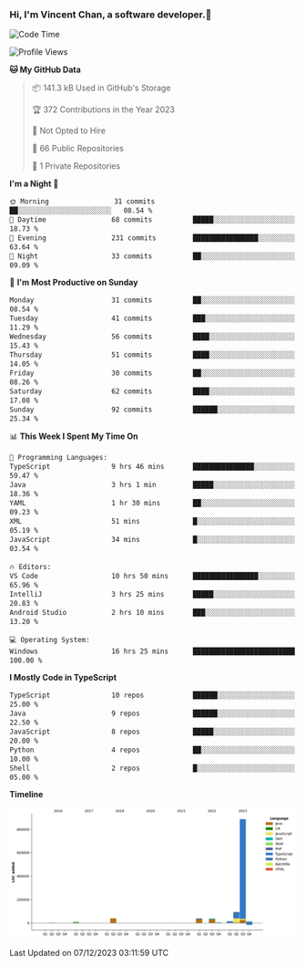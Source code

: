 ### Hi, I'm Vincent Chan, a software developer.👋

<!--
**hkvincent/hkvincent** is a ✨ _special_ ✨ repository because its `README.md` (this file) appears on your GitHub profile.

Here are some ideas to get you started:

- 🔭 I’m currently working on ...
- 🌱 I’m currently learning ...
- 👯 I’m looking to collaborate on ...
- 🤔 I’m looking for help with ...
- 💬 Ask me about ...
- 📫 How to reach me: ...
- 😄 Pronouns: ...
- ⚡ Fun fact: ...
-->
<!--START_SECTION:waka-->
![Code Time](http://img.shields.io/badge/Code%20Time-658%20hrs%2055%20mins-blue)

![Profile Views](http://img.shields.io/badge/Profile%20Views-0-blue)

**🐱 My GitHub Data** 

> 📦 141.3 kB Used in GitHub's Storage 
 > 
> 🏆 372 Contributions in the Year 2023
 > 
> 🚫 Not Opted to Hire
 > 
> 📜 66 Public Repositories 
 > 
> 🔑 1 Private Repositories 
 > 
**I'm a Night 🦉** 

```text
🌞 Morning                31 commits          ██░░░░░░░░░░░░░░░░░░░░░░░   08.54 % 
🌆 Daytime                68 commits          █████░░░░░░░░░░░░░░░░░░░░   18.73 % 
🌃 Evening                231 commits         ████████████████░░░░░░░░░   63.64 % 
🌙 Night                  33 commits          ██░░░░░░░░░░░░░░░░░░░░░░░   09.09 % 
```
📅 **I'm Most Productive on Sunday** 

```text
Monday                   31 commits          ██░░░░░░░░░░░░░░░░░░░░░░░   08.54 % 
Tuesday                  41 commits          ███░░░░░░░░░░░░░░░░░░░░░░   11.29 % 
Wednesday                56 commits          ████░░░░░░░░░░░░░░░░░░░░░   15.43 % 
Thursday                 51 commits          ████░░░░░░░░░░░░░░░░░░░░░   14.05 % 
Friday                   30 commits          ██░░░░░░░░░░░░░░░░░░░░░░░   08.26 % 
Saturday                 62 commits          ████░░░░░░░░░░░░░░░░░░░░░   17.08 % 
Sunday                   92 commits          ██████░░░░░░░░░░░░░░░░░░░   25.34 % 
```


📊 **This Week I Spent My Time On** 

```text
💬 Programming Languages: 
TypeScript               9 hrs 46 mins       ███████████████░░░░░░░░░░   59.47 % 
Java                     3 hrs 1 min         █████░░░░░░░░░░░░░░░░░░░░   18.36 % 
YAML                     1 hr 30 mins        ██░░░░░░░░░░░░░░░░░░░░░░░   09.23 % 
XML                      51 mins             █░░░░░░░░░░░░░░░░░░░░░░░░   05.19 % 
JavaScript               34 mins             █░░░░░░░░░░░░░░░░░░░░░░░░   03.54 % 

🔥 Editors: 
VS Code                  10 hrs 50 mins      ████████████████░░░░░░░░░   65.96 % 
IntelliJ                 3 hrs 25 mins       █████░░░░░░░░░░░░░░░░░░░░   20.83 % 
Android Studio           2 hrs 10 mins       ███░░░░░░░░░░░░░░░░░░░░░░   13.20 % 

💻 Operating System: 
Windows                  16 hrs 25 mins      █████████████████████████   100.00 % 
```

**I Mostly Code in TypeScript** 

```text
TypeScript               10 repos            ██████░░░░░░░░░░░░░░░░░░░   25.00 % 
Java                     9 repos             ██████░░░░░░░░░░░░░░░░░░░   22.50 % 
JavaScript               8 repos             █████░░░░░░░░░░░░░░░░░░░░   20.00 % 
Python                   4 repos             ██░░░░░░░░░░░░░░░░░░░░░░░   10.00 % 
Shell                    2 repos             █░░░░░░░░░░░░░░░░░░░░░░░░   05.00 % 
```



**Timeline**

![Lines of Code chart](https://raw.githubusercontent.com/hkvincent/hkvincent/main/assets/bar_graph.png)


 Last Updated on 07/12/2023 03:11:59 UTC
<!--END_SECTION:waka-->
